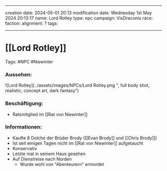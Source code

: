 
---
creation date: 2024-05-01 20:13 
modification date: Wednesday 1st May 2024 20:13:17 
name: Lord Rotley
type: npc 
campaign: VisDraconis
race: 
faction:
alignment: ?
tags:

--- 

# [[Lord Rotley]]

Tags: #NPC #Niewinter 

### Aussehen:
![Lord Rotley](../assets/images/NPCs/Lord Rotley.png ", full body shot, realistic, concept art, dark fantasy")

### Beschäftigung:
- Ratsmitglied im [[Rat von Niewinter]]

### Informationen:
- Kaufte 8 Dolche der Brüder Brody ([[Evan Brody]] und [[Chris Brody]])
- Ist seit einigen Tagen nicht im [[Rat von Niewinter]] aufgetaucht
- Konservativ
- Letzte mal in seinem Haus gesehen
- Auf Dienstreise nach Norden
	- Wurde wohl von "Abenteurern" ermordet

